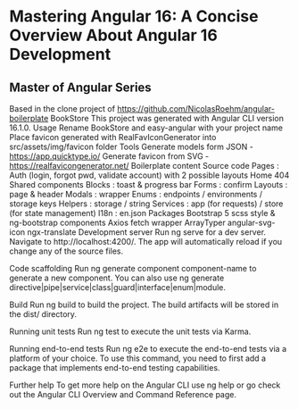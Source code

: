 # Mastering Angular 16: A Concise Overview About Angular 16 Development
## Master of Angular Series
Based in the clone project of https://github.com/NicolasRoehm/angular-boilerplate
BookStore
This project was generated with Angular CLI version 16.1.0.
Usage
Rename BookStore and easy-angular with your project name
Place favicon generated with RealFavIconGenerator into src/assets/img/favicon folder
Tools
Generate models form JSON - https://app.quicktype.io/
Generate favicon from SVG - https://realfavicongenerator.net/
Boilerplate content
Source code
Pages :
Auth (login, forgot pwd, validate account) with 2 possible layouts
Home
404
Shared components
Blocks : toast & progress bar
Forms : confirm
Layouts : page & header
Modals : wrapper
Enums : endpoints / environments / storage keys
Helpers : storage / string
Services : app (for requests) / store (for state management)
I18n : en.json
Packages
Bootstrap 5 scss style & ng-bootstrap components
Axios fetch wrapper
ArrayTyper
angular-svg-icon
ngx-translate
Development server
Run ng serve for a dev server. Navigate to http://localhost:4200/. The app will automatically reload if you change any of the source files.

Code scaffolding
Run ng generate component component-name to generate a new component. You can also use ng generate directive|pipe|service|class|guard|interface|enum|module.

Build
Run ng build to build the project. The build artifacts will be stored in the dist/ directory.

Running unit tests
Run ng test to execute the unit tests via Karma.

Running end-to-end tests
Run ng e2e to execute the end-to-end tests via a platform of your choice. To use this command, you need to first add a package that implements end-to-end testing capabilities.

Further help
To get more help on the Angular CLI use ng help or go check out the Angular CLI Overview and Command Reference page.
